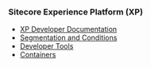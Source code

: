 ### Sitecore Experience Platform (XP)

- [XP Developer Documentation](https://doc.sitecore.com/xp/en/developers/xp/index.html)
- [Segmentation and Conditions](https://doc.sitecore.com/xp/en/developers/101/sitecore-experience-platform/segmentation-and-conditions.html)
- [Developer Tools](https://doc.sitecore.com/xp/en/developers/101/developer-tools/index-en.html)
- [Containers](https://doc.sitecore.com/xp/en/developers/101/developer-tools/containers-in-sitecore-development.html)
